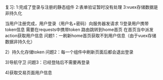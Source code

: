 复习:
1:完成了登录与注册的静态组件
2:表单验证暂时没有处理
3:vuex存储数据是非持久化

当用户注册完成，用户登录（用户名+密码）向服务器发请求
1)登录用户携带token信息 需要在requests中携带token
路由跳转到home首页 在首页当中派发action获取用户信息
问题1：一刷新home首页获取不到用户信息（由于vuex存储数据非持久化）

2）持久化存储token
问题2：每一个组件中刷新页面后都会退出登录

3)导航守卫
问题3：已经登陆后不需要再登录


4)获取交易页面用户信息